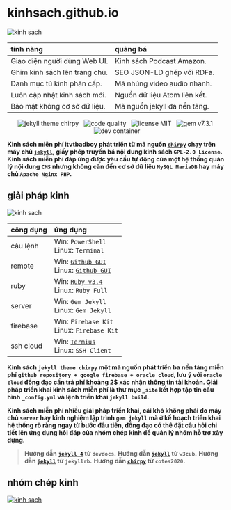 # kinhsach.github.io

![kinh sach](https://chirpy-img.netlify.app/commons/devices-mockup.png "Kinh sách chirpy theme")

<div align="center">

| tính năng | quảng bá |
|:-----|:-----|
| Giao diện người dùng Web UI. | Kinh sách Podcast Amazon. |
| Ghim kinh sách lên trang chủ. | SEO JSON-LD ghép với RDFa. |
| Danh mục tủ kinh phân cấp. | Mã nhúng video audio nhanh. |
| Luôn cập nhật kinh sách mới. | Nguồn dữ liệu Atom liên kết. |
| Bảo mật không cơ sở dữ liệu. | Mã nguồn jekyll đa nền tảng. |

![jekyll theme chirpy](https://img.shields.io/github/actions/workflow/status/cotes2020/jekyll-theme-chirpy/ci.yml?logo=github)&nbsp;&nbsp;
![code quality](https://img.shields.io/codacy/grade/4e556876a3c54d5e8f2d2857c4f43894?logo=codacy)&nbsp;&nbsp;
![license MIT](https://img.shields.io/github/license/cotes2020/jekyll-theme-chirpy?color=goldenrod)&nbsp;&nbsp;
![gem v7.3.1](https://img.shields.io/gem/v/jekyll-theme-chirpy?&logo=RubyGems&logoColor=ghostwhite&label=gem&color=orange)&nbsp;&nbsp;
![dev container](https://img.shields.io/badge/Dev_Containers-Open-deepskyblue?logo=linuxcontainers)

</div>

**Kinh sách miễn phí itvtbadboy phát triển từ mã nguồn [`chirpy`](https://github.com/cotes2020/jekyll-theme-chirpy) chạy trên máy chủ [`jekyll`](https://jekyllrb.com/), giấy phép truyền bá nội dung kinh sách `GPL-2.0 License`. Kinh sách miễn phí đáp ứng được yêu cầu tự động của một hệ thống quản lý nội dung `CMS` nhưng không cần đến cơ sở dữ liệu `MySQL MariaDB` hay máy chủ `Apache Nginx PHP`.**

## giải pháp kinh

![kinh sach](https://www.itvtbadboy.io.vn/image/1280/oracle-cloud-cpu.jpg "Kinh sách github page")

<div align="center">

| công dụng | ứng dụng |
|:-----|:-----|
| câu lệnh | Win: `PowerShell` <br>Linux: `Terminal` |
| remote | Win: [`Github GUI`](https://desktop.github.com/download) <br>Linux: [`Github GUI`](https://mirror.mwt.me/shiftkey-desktop/deb/pool/main/g/github-desktop/github-desktop_3.4.12-linux1_amd64.deb) |
| ruby | Win: [`Ruby v3.4`](https://github.com/oneclick/rubyinstaller2/releases/download/RubyInstaller-3.4.5-1/rubyinstaller-devkit-3.4.5-1-x64.exe) <br>Linux: `Ruby Full` |
| server | Win: `Gem Jekyll` <br>Linux: `Gem Jekyll` |
| firebase | Win: `Firebase Kit` <br>Linux: `Firebase Kit` |
| ssh cloud | Win: [`Termius`](https://termi.us/win) <br>Linux: `SSH Client` |

</div>

**Kinh sách `jekyll theme chirpy` một mã nguồn phát triển ba nền tảng miễn phí `github repository + google firebase + oracle cloud`, lưu ý với `oracle cloud` đồng đạo cần trả phí khoảng 2$ xác nhận thông tin tài khoản. Giải pháp triển khai kinh sách miễn phí là thư mục `_site` kết hợp tập tin cấu hình `_config.yml` và lệnh triển khai `jekyll build`.**

**Kinh sách miễn phí nhiều giải pháp triển khai, cái khó không phải do máy chủ `server` hay kinh nghiệm lập trình `gem jekyll` mà ở kế hoạch triển khai hệ thống rõ ràng ngay từ bước đầu tiên, đồng đạo có thể đặt câu hỏi chi tiết lên ứng dụng hỏi đáp của nhóm chép kinh để quản lý nhóm hỗ trợ xây dựng.**

> **Hướng dẫn [`jekyll 4`](https://devdocs.io/jekyll/) từ `devdocs`.**
> **Hướng dẫn [`jekyll`](https://docs.w3cub.com/jekyll/) từ `w3cub`.**
> **Hướng dẫn [`jekyll`](https://jekyllrb.com/docs/) từ `jekyllrb`.**
> **Hướng dẫn [`chirpy`](https://github.com/cotes2020/jekyll-theme-chirpy/wiki) từ `cotes2020`.**

## nhóm chép kinh

[![kinh sach](https://contrib.rocks/image?repo=kinhsach/kinhsach.github.io)](https://www.youtube.com/live_chat?v=vmgpnkjKQC8&embed_domain=itvtbadboy.io.vn "youtube live chat")
